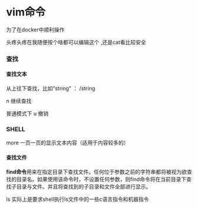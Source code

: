 # vim命令

为了在docker中顺利操作

头疼头疼在我随便按个啥都可以编辑这个 ,还是cat看比较安全

### 查找

#### 查找文本

从上往下查找，比如“string” ：  /string

n 继续查找

普通模式下  u 撤销



### SHELL

more 一页一页的显示文本内容（适用于内容较多的） 

#### 查找文件

**find命令**用来在指定目录下查找文件。任何位于参数之前的字符串都将被视为欲查找的目录名。如果使用该命令时，不设置任何参数，则find命令将在当前目录下查找子目录与文件。并且将查找到的子目录和文件全部进行显示。



ls 实际上是要求shell执行ls文件中的一些c语言指令和机器指令